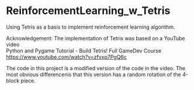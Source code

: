 # ReinforcementLearning_w_Tetris
Using Tetris as a basis to implement reinforcement learning algorithm.  

Acknowledgement:
The implementation of Tetris was based  on a YouTube video  
Python and Pygame Tutorial - Build Tetris! Full GameDev Course  
https://www.youtube.com/watch?v=zfvxp7PgQ6c  

The code in this project is a modified version of the code in the video.  The most obvious differencenis that this version has a random rotation of the 4-block piece.  


